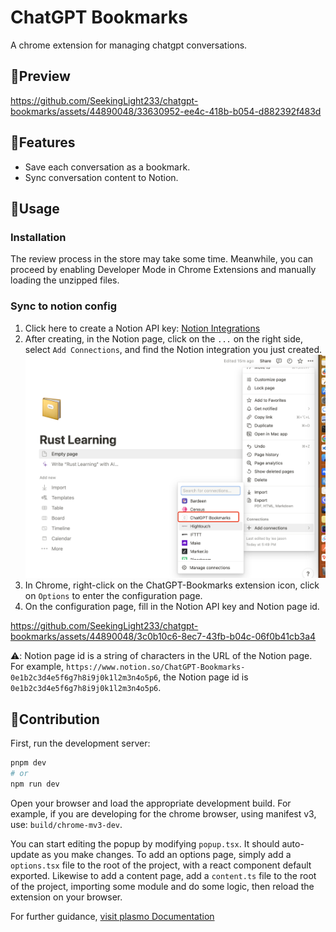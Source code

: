 # ChatGPT Bookmarks

A chrome extension for managing chatgpt conversations.

## 🎥Preview

https://github.com/SeekingLight233/chatgpt-bookmarks/assets/44890048/33630952-ee4c-418b-b054-d882392f483d

## 🚀Features

- Save each conversation as a bookmark.
- Sync conversation content to Notion.

## 📖Usage

### Installation

The review process in the store may take some time. Meanwhile, you can proceed by enabling Developer Mode in Chrome Extensions and manually loading the unzipped files.

### Sync to notion config

1. Click here to create a Notion API key: [Notion Integrations](https://www.notion.so/my-integrations)
2. After creating, in the Notion page, click on the `...` on the right side, select `Add Connections`, and find the Notion integration you just created.
   ![alt](./assets/add_connections.jpg)
3. In Chrome, right-click on the ChatGPT-Bookmarks extension icon, click on `Options` to enter the configuration page.
4. On the configuration page, fill in the Notion API key and Notion page id.

https://github.com/SeekingLight233/chatgpt-bookmarks/assets/44890048/3c0b10c6-8ec7-43fb-b04c-06f0b41cb3a4

⚠️: Notion page id is a string of characters in the URL of the Notion page. For example, `https://www.notion.so/ChatGPT-Bookmarks-0e1b2c3d4e5f6g7h8i9j0k1l2m3n4o5p6`, the Notion page id is `0e1b2c3d4e5f6g7h8i9j0k1l2m3n4o5p6`.

## 🤝Contribution

First, run the development server:

```bash
pnpm dev
# or
npm run dev
```

Open your browser and load the appropriate development build. For example, if you are developing for the chrome browser, using manifest v3, use: `build/chrome-mv3-dev`.

You can start editing the popup by modifying `popup.tsx`. It should auto-update as you make changes. To add an options page, simply add a `options.tsx` file to the root of the project, with a react component default exported. Likewise to add a content page, add a `content.ts` file to the root of the project, importing some module and do some logic, then reload the extension on your browser.

For further guidance, [visit plasmo Documentation](https://docs.plasmo.com/)

